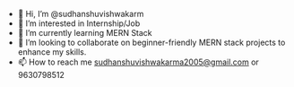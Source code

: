 - 👋 Hi, I’m @sudhanshuvishwakarm
- 👀 I’m interested in Internship/Job
- 🌱 I’m currently learning MERN Stack
- 💞️ I’m looking to collaborate on beginner-friendly MERN stack projects to enhance my skills.
- 📫 How to reach me sudhanshuvishwakarma2005@gmail.com or 9630798512


<!---
sudhanshuvishwakarm/sudhanshuvishwakarm is a ✨ special ✨ repository because its `README.md` (this file) appears on your GitHub profile.
You can click the Preview link to take a look at your changes.
--->
